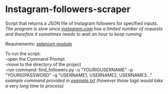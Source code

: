 # Instagram-followers-scraper
Script that returns a JSON file of Instagram followers for specified inputs.  
*The program is slow since [instagram.com](https://www.instagram.com/) has a limited number of requests and therefore it sometimes needs to wait an hour to keep running*  

Requirements: [selenium module](http://selenium-python.readthedocs.io/)

To run the script:   
-open the Command Prompt  
-move to the directory of the project  
-run command: find_followers.py -u "YOURIGUSERNAME" -p "YOURIGPASSWORD" -q "USERNAME1, USERNAME2, USERNAME3..."  
*example command provided in [example.txt](https://github.com/ValterH/Instagram-followers-scraper/blob/master/example.txt) (however those tags would take a very long time to process)*
